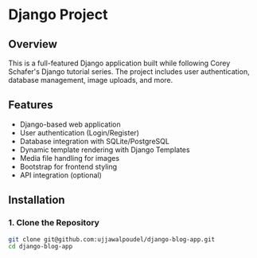 # Django Project

## Overview
This is a full-featured Django application built while following Corey Schafer's Django tutorial series. The project includes user authentication, database management, image uploads, and more.

## Features
- Django-based web application
- User authentication (Login/Register)
- Database integration with SQLite/PostgreSQL
- Dynamic template rendering with Django Templates
- Media file handling for images
- Bootstrap for frontend styling
- API integration (optional)

## Installation

### 1. Clone the Repository
```bash
git clone git@github.com:ujjawalpoudel/django-blog-app.git
cd django-blog-app
